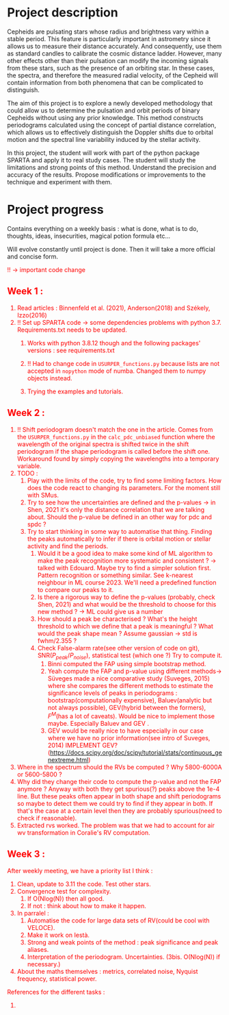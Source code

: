 # Project description

Cepheids are pulsating stars whose radius and brightness vary within a stable period. This feature is particularly important in astrometry since it allows us to measure their distance accurately. And consequently, use them as standard candles to calibrate the cosmic distance ladder. However, many other effects other than their pulsation can modify the incoming signals from these stars, such as the presence of an orbiting star. In these cases, the spectra, and therefore the measured radial velocity, of the Cepheid will contain information from both phenomena that can be complicated to distinguish.

 The aim of this project is to explore a newly developed methodology that could allow us to determine the pulsation and orbit periods of binary Cepheids without using any prior knowledge. This method constructs periodograms calculated using the concept of partial distance correlation, which allows us to effectively distinguish the Doppler shifts due to orbital motion and the spectral line variability induced by the stellar activity.

In this project, the student will work with part of the python package SPARTA and apply it to real study cases. The student will study the limitations and strong points of this method. Understand the precision and accuracy of the results. Propose modifications or improvements to the technique and experiment with them.

# Project progress

Contains everything on a weekly basis : what is done, what is to do, thoughts, ideas, insecurities, magical potion formula etc... 

Will evolve constantly until project is done. Then it will take a more official and concise form.

<font color="red">!!<font> -> important code change

## Week 1 :  

1. Read articles : Binnenfeld et al. (2021), Anderson(2018) and Székely, Izzo(2016)
2. <font color="red">!!<font> Set up SPARTA code -> some dependencies problems with python 3.7. Requirements.txt needs to be updated. 
    1. Works with python 3.8.12 though and the following packages' versions : see requirements.txt

    2. <font color="red">!!<font> Had to change code in `USURPER_functions.py` because lists are not accepted in `nopython` mode of numba. Changed them to numpy objects instead.

    3. Trying the examples and tutorials.

## Week 2 :

1. <font color="red">!!<font> Shift periodogram doesn't match the one in the article. Comes from the `USURPER_functions.py` in the `calc_pdc_unbiased` function where the wavelength of the original spectra is shifted twice in the shift periodogram if the shape periodogram is called before the shift one. Workaround found by simply copying the wavelengths into a temporary variable.
2. TODO : 
    1. Play with the limits of the code, try to find some limiting factors. How does the code react to changing its parameters. For the moment still with SMus.
    2. Try to see how the uncertainties are defined and the p-values -> in Shen, 2021 it's only the distance correlation that we are talking about. Should the p-value be defined in an other way for pdc and spdc ?
    3. Try to start thinking in some way to automatise that thing. Finding the peaks automatically to infer if there is orbital motion or stellar activity and find the periods.
        1. Would it be a good idea to make some kind of ML algorithm to make the peak recognition more systematic and consistent ?
        -> talked with Edouard. Maybe try to find a simpler solution first. Pattern recognition or something similar. See k-nearest neighbour in ML course 2023. We'll need a predefined function to compare our peaks to it.
        2. Is there a rigorous way to define the p-values (probably, check Shen, 2021) and what would be the threshold to choose for this new method ? -> ML could give us a number
        3. How should a peak be characterised ? What's the height threshold to which we define that a peak is meaningful ? What would the peak shape mean ? Assume gaussian -> std is fwhm/2.355 ?
        4. Check False-alarm rate(see other version of code on git), SNR($P_{peak}/P_{noise}$), statistical test (which one ?) Try to compute it.
            1. Binni computed the FAP using simple bootstrap method.
            2. Yeah compute the FAP and p-value using different methods-> Süveges made a nice comparative study (Suveges, 2015) where she compares the different methods to estimate the significance levels of peaks in periodograms : bootstrap(computationally expensive), Baluev(analytic but not always possible), GEV(hybrid between the formers), $F^M$(has a lot of caveats). <font color="red"> Would be nice to implement those maybe. Especially Baluev and GEV .<font>
            3. GEV would be really nice to have <font color="red">especially in our case where we have no prior information<font>(see intro of Suveges, 2014) IMPLEMENT GEV? (https://docs.scipy.org/doc/scipy/tutorial/stats/continuous_genextreme.html)
3. Where in the spectrum should the RVs be computed ? Why 5800-6000A or 5600-5800 ?
4. Why did they change their code to compute the p-value and not the FAP anymore ? Anyway with both they get spurious(?) peaks above the 1e-4 line. But these peaks often appear in both shape and shift periodograms so maybe to detect them we could try to find if they appear in both. If that's the case at a certain level then they are probably spurious(need to check if reasonable).
5. Extracted rvs worked. The problem was that we had to account for air wv transformation in Coralie's RV computation.

## Week 3 :

After weekly meeting, we have a priority list I think :

1.	Clean, update to 3.11 the code. Test other stars.
2.	Convergence test for complexity.
    1.	If O(Nlog(N)) then all good.
    2.	If not : think about how to make it happen.
3.	In parralel : 
    1.	Automatise the code for large data sets of RV(could be cool with VELOCE).
    2.	Make it work on Iestà.
    3.	Strong and weak points of the method : peak significance and peak aliases.
    4.	Interpretation of the periodogram. Uncertainties.
(3bis. O(Nlog(N)) if necessary.)
4.	About the maths themselves : metrics, correlated noise, Nyquist frequency, statistical power.

References for the different tasks :

1. 
